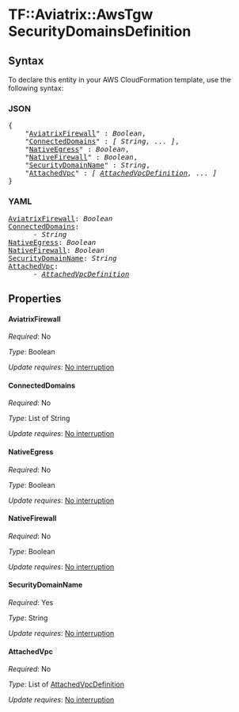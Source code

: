 # TF::Aviatrix::AwsTgw SecurityDomainsDefinition

## Syntax

To declare this entity in your AWS CloudFormation template, use the following syntax:

### JSON

<pre>
{
    "<a href="#aviatrixfirewall" title="AviatrixFirewall">AviatrixFirewall</a>" : <i>Boolean</i>,
    "<a href="#connecteddomains" title="ConnectedDomains">ConnectedDomains</a>" : <i>[ String, ... ]</i>,
    "<a href="#nativeegress" title="NativeEgress">NativeEgress</a>" : <i>Boolean</i>,
    "<a href="#nativefirewall" title="NativeFirewall">NativeFirewall</a>" : <i>Boolean</i>,
    "<a href="#securitydomainname" title="SecurityDomainName">SecurityDomainName</a>" : <i>String</i>,
    "<a href="#attachedvpc" title="AttachedVpc">AttachedVpc</a>" : <i>[ <a href="attachedvpcdefinition.md">AttachedVpcDefinition</a>, ... ]</i>
}
</pre>

### YAML

<pre>
<a href="#aviatrixfirewall" title="AviatrixFirewall">AviatrixFirewall</a>: <i>Boolean</i>
<a href="#connecteddomains" title="ConnectedDomains">ConnectedDomains</a>: <i>
      - String</i>
<a href="#nativeegress" title="NativeEgress">NativeEgress</a>: <i>Boolean</i>
<a href="#nativefirewall" title="NativeFirewall">NativeFirewall</a>: <i>Boolean</i>
<a href="#securitydomainname" title="SecurityDomainName">SecurityDomainName</a>: <i>String</i>
<a href="#attachedvpc" title="AttachedVpc">AttachedVpc</a>: <i>
      - <a href="attachedvpcdefinition.md">AttachedVpcDefinition</a></i>
</pre>

## Properties

#### AviatrixFirewall

_Required_: No

_Type_: Boolean

_Update requires_: [No interruption](https://docs.aws.amazon.com/AWSCloudFormation/latest/UserGuide/using-cfn-updating-stacks-update-behaviors.html#update-no-interrupt)

#### ConnectedDomains

_Required_: No

_Type_: List of String

_Update requires_: [No interruption](https://docs.aws.amazon.com/AWSCloudFormation/latest/UserGuide/using-cfn-updating-stacks-update-behaviors.html#update-no-interrupt)

#### NativeEgress

_Required_: No

_Type_: Boolean

_Update requires_: [No interruption](https://docs.aws.amazon.com/AWSCloudFormation/latest/UserGuide/using-cfn-updating-stacks-update-behaviors.html#update-no-interrupt)

#### NativeFirewall

_Required_: No

_Type_: Boolean

_Update requires_: [No interruption](https://docs.aws.amazon.com/AWSCloudFormation/latest/UserGuide/using-cfn-updating-stacks-update-behaviors.html#update-no-interrupt)

#### SecurityDomainName

_Required_: Yes

_Type_: String

_Update requires_: [No interruption](https://docs.aws.amazon.com/AWSCloudFormation/latest/UserGuide/using-cfn-updating-stacks-update-behaviors.html#update-no-interrupt)

#### AttachedVpc

_Required_: No

_Type_: List of <a href="attachedvpcdefinition.md">AttachedVpcDefinition</a>

_Update requires_: [No interruption](https://docs.aws.amazon.com/AWSCloudFormation/latest/UserGuide/using-cfn-updating-stacks-update-behaviors.html#update-no-interrupt)

